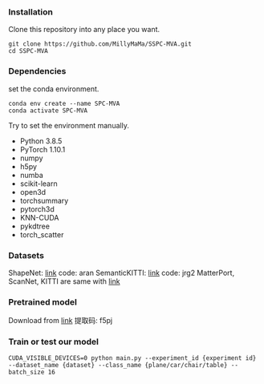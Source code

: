 ### Installation
Clone this repository into any place you want.
```
git clone https://github.com/MillyMaMa/SSPC-MVA.git
cd SSPC-MVA
```
### Dependencies
set the conda environment.
```
conda env create --name SPC-MVA
conda activate SPC-MVA
```
Try to set the environment manually.
* Python 3.8.5
* PyTorch 1.10.1
* numpy
* h5py
* numba
* scikit-learn
* open3d
* torchsummary
* pytorch3d
* KNN-CUDA
* pykdtree
* torch_scatter
### Datasets
ShapeNet: [link](https://pan.baidu.com/s/1y7oUJFduYnLYOmpczhjIBg)  code: aran
SemanticKITTI: [link](https://pan.baidu.com/s/15ktXNi13HmT4dKVYpqDulQ)  code: jrg2
MatterPort, ScanNet, KITTI are same with [link](https://github.com/xuelin-chen/pcl2pcl-gan-pub)

### Pretrained model
Download from [link](https://pan.baidu.com/s/15GUblt7htrs4b_sb3TTPTA)  提取码: f5pj 

### Train or test our model
```
CUDA_VISIBLE_DEVICES=0 python main.py --experiment_id {experiment id} --dataset_name {dataset} --class_name {plane/car/chair/table} --batch_size 16
```
